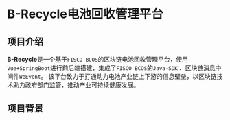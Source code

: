 # B-Recycle电池回收管理平台

## 项目介绍
**B-Recycle**是一个基于`FISCO BCOS`的区块链电池回收管理平台，使用`Vue+SpringBoot`进行前后端搭建，集成了`FISCO BCOS`的`Java-SDK`
、区块链消息中间件`WeEvent`。
该平台致力于打通动力电池产业链上下游的信息壁垒，以区块链技术助力政府部门监管，推动产业可持续健康发展。


## 项目背景


